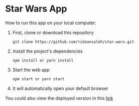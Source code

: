 # Star Wars App

How to run this app on your local computer:

1. First, clone or download this repository

   `git clone https://github.com/ridoansaleh/star-wars.git`

2. Install the project's dependencies

   `npm install or yarn install`

3. Start the web app

   `npm start or yarn start`

4. It will automatically open your default browser

You could also view the deployed version in this [link](https://st4r-wars.netlify.app/)
